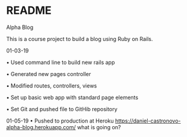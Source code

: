 # README

Alpha Blog

This is a course project to build a blog using Ruby on Rails.

01-03-19

  •	Used command line to build new rails app

  •	Generated new pages controller

  •	Modified routes, controllers, views

  •	Set up basic web app with standard page elements

  •	Set Git and pushed file to GitHib repository

01-05-19
•	Pushed to production at Heroku https://daniel-castronovo-alpha-blog.herokuapp.com/
what is going on?
